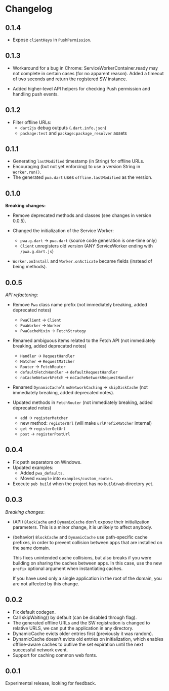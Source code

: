 # Changelog

## 0.1.4

- Expose `clientKeys` in `PushPermission`.

## 0.1.3

- Workaround for a bug in Chrome: ServiceWorkerContainer.ready may not complete
  in certain cases (for no apparent reason). Added a timeout of two seconds and
  return the registered SW instance.

- Added higher-level API helpers for checking Push permission and handling push events.

## 0.1.2

- Filter offline URLs:
  - `dart2js` debug outputs (`.dart.info.json`)
  - `package:test` and `package:package_resolver` assets

## 0.1.1

- Generating `lastModified` timestamp (in String) for offline URLs.
- Encouraging (but not yet enforcing) to use a version String in `Worker.run()`.
- The generated `pwa.dart` uses `offline.lastModified` as the version.

## 0.1.0

**Breaking changes:**

- Remove deprecated methods and classes (see changes in version 0.0.5).

- Changed the initialization of the Service Worker:
  - `pwa.g.dart` -> `pwa.dart` (source code generation is one-time only)
  - `Client` unregisters old version (ANY ServiceWorker ending with `/pwa.g.dart.js`)

- `Worker.onInstall` and `Worker.onActicate` became fields (instead of being methods).

## 0.0.5

*API refactoring*:

- Remove `Pwa` class name prefix (not immediately breaking, added deprecated notes)
  - `PwaClient` -> `Client`
  - `PwaWorker` -> `Worker`
  - `PwaCacheMixin` -> `FetchStrategy`

- Renamed ambiguous items related to the Fetch API (not immediately breaking, added deprecated notes)
  - `Handler` -> `RequestHandler`
  - `Matcher` -> `RequestMatcher`
  - `Router` -> `FetchRouter`
  - `defaultFetchHandler` -> `defaultRequestHandler`
  - `noCacheNetworkFetch` -> `noCacheNetworkRequestHandler`

- Renamed `DynamicCache`'s `noNetworkCaching` -> `skipDiskCache` (not immediately breaking, added deprecated notes).

- Updated methods in `FetchRouter` (not immediately breaking, added deprecated notes)
  - `add` -> `registerMatcher`
  - new method: `registerUrl` (will make `urlPrefixMatcher` internal)
  - `get` -> `registerGetUrl`
  - `post` -> `registerPostUrl`

## 0.0.4

- Fix path separators on Windows.
- Updated examples:
  - Added `pwa_defaults`.
  - Moved `example` into `examples/custom_routes`.
- Execute `pub build` when the project has no `build/web` directory yet.

## 0.0.3

*Breaking changes*:

- (API) `BlockCache` and `DynamicCache` don't expose their initialization
  parameters. This is a minor change, it is unlikely to affect anybody.
  
- (behavior) `BlockCache` and `DynamicCache` use path-specific cache prefixes,
  in order to prevent collision between apps that are installed on the same domain.
  
  This fixes unintended cache collisions, but also breaks if you were building on
  sharing the caches between apps. In this case, use the new `prefix` optional
  argument when instantiating caches.
  
  If you have used only a single application in the root of the domain, you are not affected by this change.

## 0.0.2

- Fix default codegen.
- Call skipWaiting() by default (can be disabled through flag).
- The generated offline URLs and the SW registration is changed to relative URLS,
  we can put the application in any directory.
- DynamicCache evicts older entries first (previously it was random).
- DynamicCache doesn't evicts old entries on initialization, which enables
  offline-aware caches to outlive the set expiration until the next successful
  network event.
- Support for caching common web fonts. 

## 0.0.1

Experimental release, looking for feedback.
